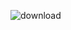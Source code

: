 
![download](https://github.com/leo-badell/Tarefas-Floripa-mais-tec/assets/91019951/58561654-d70a-4d89-b204-7bba5d825190)
